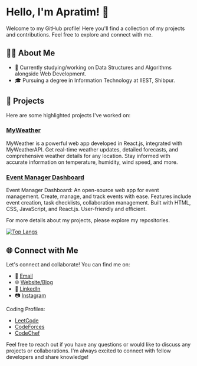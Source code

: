 <!-- Title -->
# Hello, I'm Apratim! 👋

<!-- Introduction -->
Welcome to my GitHub profile! Here you'll find a collection of my projects and contributions. Feel free to explore and connect with me.

<!-- About Me -->
## 🧑‍💻 About Me

- 🌱 Currently studying/working on Data Structures and Algorithms alongside Web Development.
- 🎓 Pursuing a degree in Information Technology at IIEST, Shibpur.

<!-- Projects -->
## 🔭 Projects

Here are some highlighted projects I've worked on:

### [MyWeather](https://github.com/apru02/my_weather_app)

MyWeather is a powerful web app developed in React.js, integrated with MyWeatherAPI. Get real-time weather updates, detailed forecasts, and comprehensive weather details for any location. Stay informed with accurate information on temperature, humidity, wind speed, and more.

### [Event Manager Dashboard](https://github.com/apru02/Event-Manager-Dashboard)

Event Manager Dashboard: An open-source web app for event management. Create, manage, and track events with ease. Features include event creation, task checklists, collaboration management. Built with HTML, CSS, JavaScript, and React.js. User-friendly and efficient.

For more details about my projects, please explore my repositories.

[![Top Langs](https://github-readme-stats-git-masterrstaa-rickstaa.vercel.app/api/top-langs/?username=apru02)](https://github.com/apru02/github-readme-stats)
<!-- Connect with Me -->
## 🌐 Connect with Me

Let's connect and collaborate! You can find me on:

- 📧 [Email](duttaapratim11@gmail.com)
- 🌐 [Website/Blog](https://apru02.github.io/apratim.github.io/)
- 💼 [LinkedIn](https://www.linkedin.com/in/apratim-dutta-b068bb1ba/)
- 📷 [Instagram](https://www.instagram.com/apru_02/?hl=en)

Coding Profiles:

- [LeetCode](https://leetcode.com/apru_02/)
- [CodeForces](https://codeforces.com/profile/apru_02)
- [CodeChef](https://www.codechef.com/users/apru_2002)

Feel free to reach out if you have any questions or would like to discuss any projects or collaborations. I'm always excited to connect with fellow developers and share knowledge!
